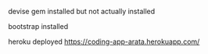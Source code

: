 devise gem installed but not actually installed

bootstrap installed

heroku deployed
https://coding-app-arata.herokuapp.com/
